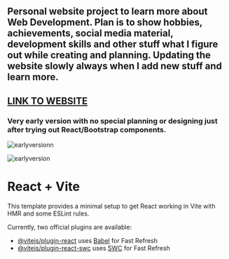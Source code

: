 <h2>Personal website project to learn more about Web Development. Plan is to show hobbies, achievements, social media material, development skills and other stuff what I figure out while creating and planning. Updating the website slowly always when I add new stuff and learn more. </h2>

<h2><a href="https://jussimehtala.com/">LINK TO WEBSITE</a></h2>

<h3>Very early version with no special planning or designing just after trying out React/Bootstrap components.</h3>


![earlyversionn](https://github.com/user-attachments/assets/dda000e5-1c4c-44a0-80e2-c55f9ec5b8fa)

![earlyversion](https://github.com/user-attachments/assets/4150c7db-165f-474e-8a86-38bbd49a3431)



# React + Vite

This template provides a minimal setup to get React working in Vite with HMR and some ESLint rules.

Currently, two official plugins are available:

- [@vitejs/plugin-react](https://github.com/vitejs/vite-plugin-react/blob/main/packages/plugin-react/README.md) uses [Babel](https://babeljs.io/) for Fast Refresh
- [@vitejs/plugin-react-swc](https://github.com/vitejs/vite-plugin-react-swc) uses [SWC](https://swc.rs/) for Fast Refresh
